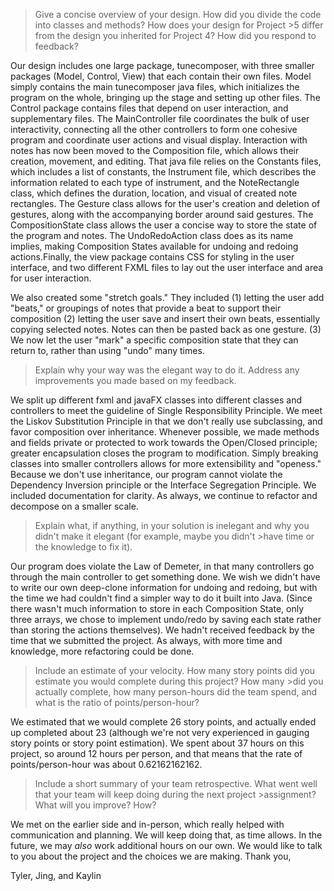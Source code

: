 >Give a concise overview of your design. How did you divide the code into classes and methods? How does your design for Project >5 differ from the design you inherited for Project 4? How did you respond to feedback?

Our design includes one large package, tunecomposer, with three smaller packages (Model, Control, View) that each contain their own files. Model simply contains the main tunecomposer java files, which initializes the program on the whole, bringing up the stage and setting up other files. The Control package contains files that depend on user interaction, and supplementary files. The MainController file coordinates the bulk of user interactivity, connecting all the other controllers to form one cohesive program and coordinate user actions and visual display. Interaction with notes has now been moved to the Composition file, which allows their creation, movement, and editing. That java file relies on the Constants files, which includes a list of constants, the Instrument file, which describes the information related to each type of instrument, and the NoteRectangle class, which defines the duration, location, and visual of created note rectangles. The Gesture class allows for the user's creation and deletion of gestures, along with the accompanying border around said gestures. The CompositionState class allows the user a concise way to store the state of the program and notes. The UndoRedoAction class does as its name implies, making Composition States available for undoing and redoing actions.Finally, the view package contains CSS for styling in the user interface, and two different FXML files to lay out the user interface and area for user interaction.

We also created some "stretch goals." They included (1) letting the user add "beats," or groupings of notes that provide a beat to support their composition (2) letting the user save and insert their own beats, essentially copying selected notes. Notes can then be pasted back as one gesture. (3) We now let the user "mark" a specific composition state that they can return to, rather than using "undo" many times.

>Explain why your way was the elegant way to do it. Address any improvements you made based on my feedback.

We split up different fxml and javaFX classes into different classes and controllers to meet the guideline of Single Responsibility Principle. We meet the Liskov Substitution Principle in that we don't really use subclassing, and favor composition over inheritance. Whenever possible, we made methods and fields private or protected to work towards the Open/Closed principle; greater encapsulation closes the program to modification. Simply breaking classes into smaller controllers allows for more extensibility and "openess." Because we don't use inheritance, our program cannot violate the Dependency Inversion principle or the Interface Segregation Principle. We included documentation for clarity. As always, we continue to refactor and decompose on a smaller scale. 

>Explain what, if anything, in your solution is inelegant and why you didn't make it elegant (for example, maybe you didn't >have time or the knowledge to fix it).

Our program does violate the Law of Demeter, in that many controllers go through the main controller to get something done. We wish we didn't have to write our own deep-clone information for undoing and redoing, but with the time we had couldn't find a simpler way to do it built into Java. (Since there wasn't much information to store in each Composition State, only three arrays, we chose to implement undo/redo by saving each state rather than storing the actions themselves). We hadn't received feedback by the time that we submitted the project. As always, with more time and knowledge, more refactoring could be done.

>Include an estimate of your velocity. How many story points did you estimate you would complete during this project? How many >did you actually complete, how many person-hours did the team spend, and what is the ratio of points/person-hour?

We estimated that we would complete 26 story points, and actually ended up completed about 23 (although we're not very experienced in gauging story points or story point estimation). We spent about 37 hours on this project, so around 12 hours per person, and that means that the rate of points/person-hour was about 0.62162162162.

>Include a short summary of your team retrospective. What went well that your team will keep doing during the next project >assignment? What will you improve? How?

We met on the earlier side and in-person, which really helped with communication and planning. We will keep doing that, as time allows. In the future, we may *also* work additional hours on our own. We would like to talk to you about the project and the choices we are making. Thank you,

Tyler, Jing, and Kaylin


